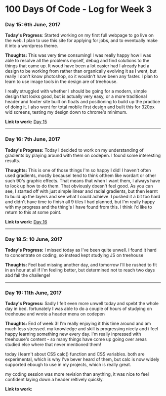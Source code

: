 # 100 Days Of Code - Log for Week 3

### Day 15: 6th June, 2017

**Today's Progress**: Started working on my first full webpage to go live on the web. I plan to use this site for applying for jobs, and to eventually make it into a wordpress theme.

**Thoughts:** This was very time consuming! I was really happy how I was able to resolve all the problems myself, debug and find solutions to the things that came up. It woud have been a lot easier had I already had a design to be working from rather than organically evolving it as I went, but really I don't know photoshop, so it wouldn't have been any faster. I plan to learn to use image tools in the design are of treehouse.

I really struggled with whether I should be going for a modern, simple design that looks good, but is actually very easy, or a more traditional header and footer site built on floats and positioning to build up the practice of doing it. I also went for total mobile first design and built this for 320px wid screens, testing my design down to chrome's minimum.


**Link to work:** [Day 15](https://github.com/Pominaus/100DaysOfCode/tree/master/Code/Week%203/Day%2015)

--- 



### Day 16: 7th June, 2017

**Today's Progress:** Today I decided to work on my understanding of gradients by playing around with them on codepen. I found some interesting results.

**Thoughts:** This is one of those things I'm so happy I did! I haven't often used gradients, mostly becauseI tend to think ofthem like wordart or other such 90's graphic effects. That means that when I want them, I always have to look up how to do them. That obviously doesn't feel good. As you can see, I started off with just simple linear and radial gradients, but then learnt to build up the layers and see what I could achieve. I pushed it a bit too hard and didn't have time to finish all 9 tiles I had planned, but I'm really happy with my progress and the thing's I have found from this. I  think I'd like to return to this at some point.

**Link to work:** [Day 16](https://github.com/Pominaus/100DaysOfCode/tree/master/Code/Week%203/Day%2016)

---


### Day 18.5: 10 June, 2017

**Today's Progress:** I missed today as I've been quite unwell. i found it hard to concentrate on coding, so instead kept studying JS on treehouse

**Thoughts:** Feel bad missing another day, and tomorrow I'll be rushed to fit in an hour at all if I'm feeling better, but determined not to reach two days abd fail the challenge!


---



### Day 19: 11th June, 2017

**Today's Progress:** Sadly I felt even more unwell today and spebt the whole day in bed. fortunately I was able to do a couple of hours of studying on treehouse and wrote a header menu on codepen

**Thoughts:** End of week 3! I'm really enjoying it this time around and am much less stressed. my knowledge and skill is progressing nicely and i feel happy learning something new every day. I'm really inpressed with treehouse's content - so many things have come up going over areas studied else where that never mentioned them! 


today i learn't about CSS calc() function and CSS variables. both are experimental, which is why I've bever heard of them, but calc is now widely supported ebough to use in my projects, which is really great. 

my coding session was more revision than anything, it was nice to feel confident laying down a header reltively quickly.

**Link to work:**